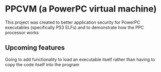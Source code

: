 # PPCVM (a PowerPC virtual machine)

This project was created to better application security for PowerPC executables (specifically PS3 ELFs) and to demonstrate how the PPC processor works

## Upcoming features

Going to add functionality to load an executable itself rather than having to copy the code itself into the program
